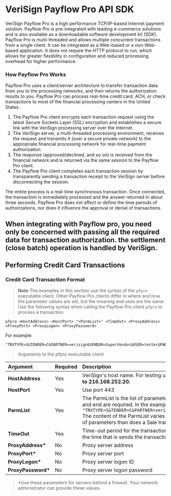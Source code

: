 # VeriSign Payflow Pro API SDK #

VeriSign Payflow Pro is a high performance TCP/IP-based Internet payment
solution. Payflow Pro is pre-integrated with leading e-commerce solutions and is
also available as a downloadable software development kit (SDK).
Payflow Pro is multi-threaded and allows multiple concurrent transactions from a
single client. It can be integrated as a Web-based or a non-Web-based application.
It does not require the HTTP protocol to run, which allows for greater flexibility in
configuration and reduced processing overhead for higher performance.

### How Payflow	Pro Works ###
Payflow Pro uses a client/server architecture to transfer transaction data from you
to the processing networks, and then returns the authorization results to you.
Payflow Pro can process real-time credit card, ACH, or check transactions to most
of the financial processing centers in the United States.

1. The Payflow Pro client encrypts each transaction request using the latest Secure Sockets Layer (SSL) encryption and establishes a secure link with the VeriSign processing server over the Internet.
2. The VeriSign server, a multi-threaded processing environment, receives the request and transmits it (over a secure private network) to the appropriate financial processing network for real-time payment authorization.
3. The response (approved/declined, and so on) is received from the financial network and is returned via the same session to the Payflow Pro client.
4. The Payflow Pro client completes each transaction session by transparently sending a transaction receipt to the VeriSign server before disconnecting the session.

The entire process is a real-time synchronous transaction.  Once connected, the transaction is immediately processed and the answer returned in about three seconds.  Payflow Pro does not affect or define the time periods of authoirzations, nor does it influence the approval or denial of transactions.

When integrating with Payflow pro, you need only be concerned with passing all the required data for transaction authorization.  the settlement (close batch) operation is handled by VeriSign.
---
## Performing Credit Card Transactions ##
### Credit Card Transaction Format ###
>**Note** The examples in this section use the syntax of the `pfpro` executable client.  Other Payflow Pro clients differ in where and how the parameter values are set, but the meaning and uses are the same.
Use the following syntax when calling the Payflow Pro client `pfpro` to process a transaction.

```
pfpro <HostAddress> <HostPort> "<ParmList>" <TimeOut> <ProxyAddress> <ProxyPort> <ProxyLogon> <ProxyPassword>
```

For example:
```pfpro test-payflow.verisign.com 443
"TRXTYPE=S&TENDER=C&PARTNER=verisign&VENDOR=SuperVendor&USER=tester&PWD=x1y2z3&ACCT=5499740000000016"&EXPDATE=0822&AMT=123.00"
```

>Arguments to the pfpro executable client

|Argument 	|Required 	|Description|
|:----------|:----------|:----------|
|**HostAddress**|Yes    |VeriSign's host name.  For testing use **test-payflow.verisign.com**.  For live transactions, use any IP address in the range **216.168.252.0 to 216.168.252.20.**|
|**HostPort**|Yes       |Use port 443|
|**ParmList**|Yes       |The ParmList is the list of parameters that specify the payment information for the transaction.  The quotation marks "" at the beginning and end are required.  In the example, the ParmList is ```"TRXTYPE=S&TENDER=C&PARTNER=verisign&VENDOR=SuperVendor&USER=tester&PWD=x1y2z3&ACCT=5499740000000016"&EXPDATE=0822&AMT=123.00"``` The content of the ParmList varies by the type of transaction being processsed.  For example, a Void transaction requires a different set of parameters than does a Sale transaction.|
|**TimeOut** |Yes   |Time-out period for the transaction.  The minimum recommended time-out value is 30 seconds.  The VeriSign client begins tracking from the time that is sends the transaction request to the VeriSign server.|
|**ProxyAddress\***|No  |Proxy server address   |
|**ProxyPort\*** |No   |Proxy server port   |
|**ProxyLogon\***|No   |Proxy server logon ID|
|**ProxyPassword\***|No|Proxy server logon password|

>\*Use these parameters for servers behind a firewall.  Your network administrator can provide these values.


